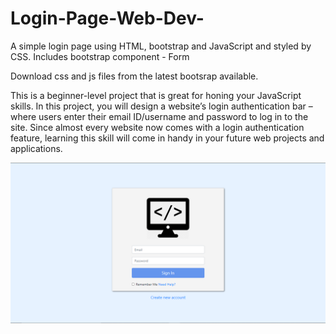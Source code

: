 # Login-Page-Web-Dev-

A simple login page using HTML, bootstrap and JavaScript and styled by CSS. 
Includes bootstrap component - Form

Download css and js files from the latest bootsrap available. 

This is a beginner-level project that is great for honing your JavaScript skills. In this project, you will design a website’s login authentication bar – where users enter their email ID/username and password to log in to the site. Since almost every website now comes with a login authentication feature, learning this skill will come in handy in your future web projects and applications.

![Image](/output.png)
